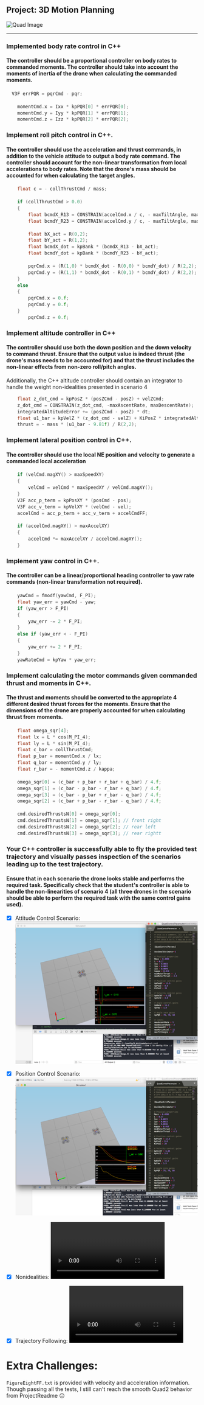 ## Project: 3D Motion Planning
![Quad Image](./misc/enroute.png)

---


### Implemented body rate control in C++

#### The controller should be a proportional controller on body rates to commanded moments. The controller should take into account the moments of inertia of the drone when calculating the commanded moments.
```cpp
  V3F errPQR = pqrCmd - pqr;
    
    momentCmd.x = Ixx * kpPQR[0] * errPQR[0];
    momentCmd.y = Iyy * kpPQR[1] * errPQR[1];
    momentCmd.z = Izz * kpPQR[2] * errPQR[2];
```

### Implement roll pitch control in C++.

#### The controller should use the acceleration and thrust commands, in addition to the vehicle attitude to output a body rate command. The controller should account for the non-linear transformation from local accelerations to body rates. Note that the drone's mass should be accounted for when calculating the target angles.

```cpp
    float c = - collThrustCmd / mass;
    
    if (collThrustCmd > 0.0)
    {
        float bcmdX_R13 = CONSTRAIN(accelCmd.x / c, - maxTiltAngle, maxTiltAngle);
        float bcmdY_R23 = CONSTRAIN(accelCmd.y / c, - maxTiltAngle, maxTiltAngle);
        
        float bX_act = R(0,2);
        float bY_act = R(1,2);
        float bcmdX_dot = kpBank * (bcmdX_R13 - bX_act);
        float bcmdY_dot = kpBank * (bcmdY_R23 - bY_act);
        
        pqrCmd.x = (R(1,0) * bcmdX_dot - R(0,0) * bcmdY_dot) / R(2,2);
        pqrCmd.y = (R(1,1) * bcmdX_dot - R(0,1) * bcmdY_dot) / R(2,2);
    }
    else
    {
        pqrCmd.x = 0.f;
        pqrCmd.y = 0.f;
    }
        pqrCmd.z = 0.f;
```

### Implement altitude controller in C++

#### The controller should use both the down position and the down velocity to command thrust. Ensure that the output value is indeed thrust (the drone's mass needs to be accounted for) and that the thrust includes the non-linear effects from non-zero roll/pitch angles.
Additionally, the C++ altitude controller should contain an integrator to handle the weight non-idealities presented in scenario 4

```cpp
    float z_dot_cmd = kpPosZ * (posZCmd - posZ) + velZCmd;
    z_dot_cmd = CONSTRAIN(z_dot_cmd, -maxAscentRate, maxDescentRate);
    integratedAltitudeError += (posZCmd - posZ) * dt;
    float u1_bar = kpVelZ * (z_dot_cmd - velZ) + KiPosZ * integratedAltitudeError + accelZCmd;
    thrust = - mass * (u1_bar - 9.81f) / R(2,2);
```

### Implement lateral position control in C++.

#### The controller should use the local NE position and velocity to generate a commanded local acceleration

```cpp
    if (velCmd.magXY() > maxSpeedXY)
    {
        velCmd = velCmd * maxSpeedXY / velCmd.magXY();
    }
    V3F acc_p_term = kpPosXY * (posCmd - pos);
    V3F acc_v_term = kpVelXY * (velCmd - vel);
    accelCmd = acc_p_term + acc_v_term + accelCmdFF;
    
    if (accelCmd.magXY() > maxAccelXY)
    {
        accelCmd *= maxAccelXY / accelCmd.magXY();
    }
```

### Implement yaw control in C++.

#### The controller can be a linear/proportional heading controller to yaw rate commands (non-linear transformation not required).

```cpp
    yawCmd = fmodf(yawCmd, F_PI);
    float yaw_err = yawCmd - yaw;
    if (yaw_err > F_PI)
    {
        yaw_err -= 2 * F_PI;
    }
    else if (yaw_err < - F_PI)
    {
        yaw_err += 2 * F_PI;
    }
    yawRateCmd = kpYaw * yaw_err;
```

### Implement calculating the motor commands given commanded thrust and moments in C++.

#### The thrust and moments should be converted to the appropriate 4 different desired thrust forces for the moments. Ensure that the dimensions of the drone are properly accounted for when calculating thrust from moments.

```cpp
    float omega_sqr[4];
    float lx = L * cos(M_PI_4);
    float ly = L * sin(M_PI_4);
    float c_bar = collThrustCmd;
    float p_bar = momentCmd.x / lx;
    float q_bar = momentCmd.y / ly;
    float r_bar = - momentCmd.z / kappa;

    omega_sqr[0] = (c_bar + p_bar + r_bar + q_bar) / 4.f;
    omega_sqr[1] = (c_bar - p_bar - r_bar + q_bar) / 4.f;
    omega_sqr[3] = (c_bar - p_bar + r_bar - q_bar) / 4.f;
    omega_sqr[2] = (c_bar + p_bar - r_bar - q_bar) / 4.f;

    cmd.desiredThrustsN[0] = omega_sqr[0];
    cmd.desiredThrustsN[1] = omega_sqr[1]; // front right
    cmd.desiredThrustsN[2] = omega_sqr[2]; // rear left
    cmd.desiredThrustsN[3] = omega_sqr[3]; // rear rightt
```

### Your C++ controller is successfully able to fly the provided test trajectory and visually passes inspection of the scenarios leading up to the test trajectory.

#### Ensure that in each scenario the drone looks stable and performs the required task. Specifically check that the student's controller is able to handle the non-linearities of scenario 4 (all three drones in the scenario should be able to perform the required task with the same control gains used).

- [x] Attitude Control Scenario:
![2_AttitudeControl](./control_im/AttitudeControlScenario.png)

- [x] Position Control Scenario: 
![3_PositionControl](./control_im/PositionControlScenario.png)

- [x] Nonidealities: 
![Nonidealities Video](./control_im/NonidealitiesScenario.mov)

- [x] Trajectory Following:
![Nonidealities Video](./control_im/TrajectoryFollowing.mov)


# Extra Challenges: 

`FigureEightFF.txt` is provided with velocity and acceleration information. Though passing all the tests, I still can't reach the smooth Quad2 behavior from ProjectReadme :confused:

